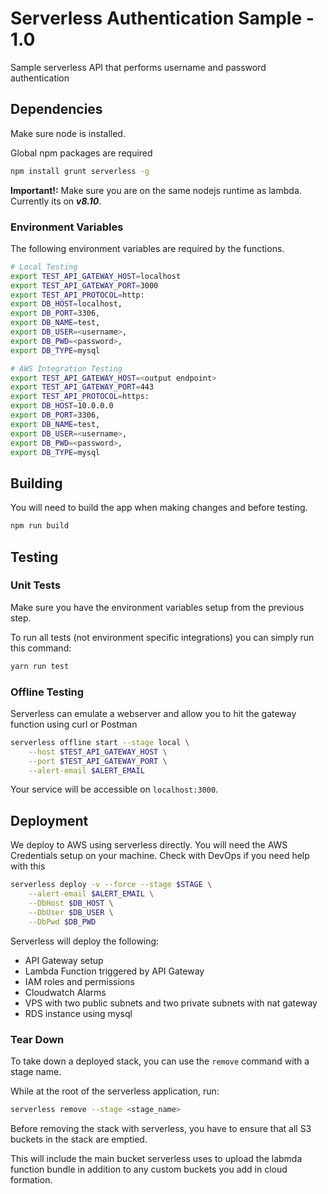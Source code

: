 # Serverless Authentication Sample - 1.0
Sample serverless API that performs username and password authentication

<!-- 
TODO: add badges
# <a href="https://circleci.com/gh/MFourMobile/mfour-auto-complete-service">
# <img src="https://circleci.com/gh/MFourMobile/mfour-auto-complete-service.svg?style=shield&circle-token=6ade52254f840a128823978162dd02efdde393f6" alt="Build Status"></a>
-->

## Dependencies

Make sure node is installed.

Global npm packages are required

```bash
npm install grunt serverless -g
```

**Important!:** Make sure you are on the same nodejs runtime as lambda. Currently its on **_v8.10_**.

### Environment Variables

The following environment variables are required by the functions.

```bash
# Local Testing
export TEST_API_GATEWAY_HOST=localhost
export TEST_API_GATEWAY_PORT=3000
export TEST_API_PROTOCOL=http:
export DB_HOST=localhost,
export DB_PORT=3306,
export DB_NAME=test,
export DB_USER=<username>,
export DB_PWD=<password>,
export DB_TYPE=mysql

# AWS Integration Testing
export TEST_API_GATEWAY_HOST=<output endpoint>
export TEST_API_GATEWAY_PORT=443
export TEST_API_PROTOCOL=https:
export DB_HOST=10.0.0.0
export DB_PORT=3306,
export DB_NAME=test,
export DB_USER=<username>,
export DB_PWD=<password>,
export DB_TYPE=mysql
```

## Building

You will need to build the app when making changes and before testing.
```bash
npm run build
```

## Testing

### Unit Tests

Make sure you have the environment variables setup from the previous step.

To run all tests (not environment specific integrations) you can simply run this command:
```bash
yarn run test
```

### Offline Testing

Serverless can emulate a webserver and allow you to hit the gateway function using curl or Postman


```bash
serverless offline start --stage local \
    --host $TEST_API_GATEWAY_HOST \
    --port $TEST_API_GATEWAY_PORT \
    --alert-email $ALERT_EMAIL
```

Your service will be accessible on `localhost:3000`.

## Deployment

We deploy to AWS using serverless directly. You will need the AWS Credentials setup on your machine. Check with DevOps if you need help with this

```bash
serverless deploy -v --force --stage $STAGE \
    --alert-email $ALERT_EMAIL \
    --DbHost $DB_HOST \
    --DbUser $DB_USER \
    --DbPwd $DB_PWD
```
Serverless will deploy the following:
* API Gateway setup
* Lambda Function triggered by API Gateway
* IAM roles and permissions
* Cloudwatch Alarms
* VPS with two public subnets and two private subnets with nat gateway
* RDS instance using mysql

### Tear Down

To take down a deployed stack, you can use the `remove` command with a stage name.

While at the root of the serverless application, run:

```bash
serverless remove --stage <stage_name>
```

Before removing the stack with serverless, you have to ensure that all S3 buckets in the stack are emptied.

This will include the main bucket serverless uses to upload the labmda function bundle in addition to any custom buckets you add in cloud formation.
